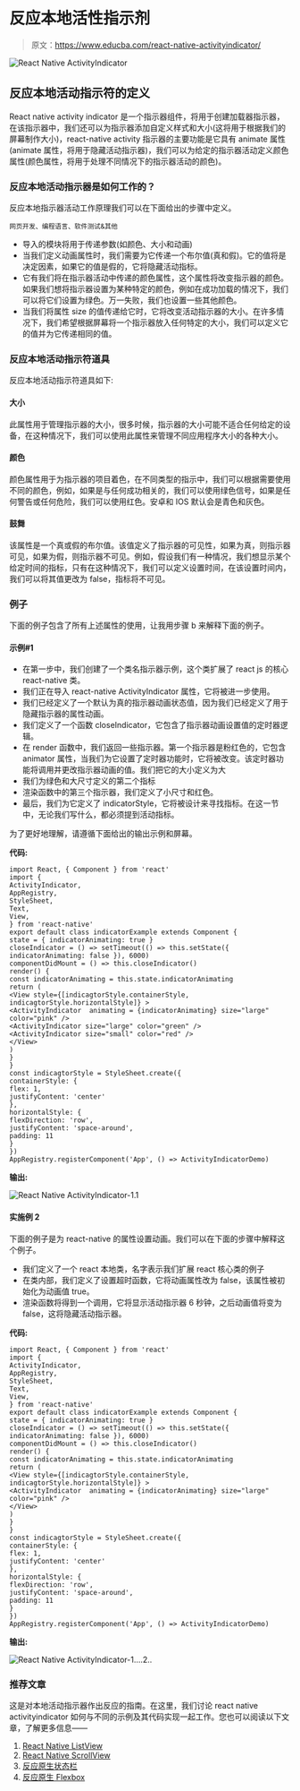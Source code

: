 # 反应本地活性指示剂

> 原文：<https://www.educba.com/react-native-activityindicator/>

![React Native ActivityIndicator](img/9696d089990e395f3f800d548635a503.png)



## 反应本地活动指示符的定义

React native activity indicator 是一个指示器组件，将用于创建加载器指示器，在该指示器中，我们还可以为指示器添加自定义样式和大小(这将用于根据我们的屏幕制作大小)，react-native activity 指示器的主要功能是它具有 animate 属性(animate 属性，将用于隐藏活动指示器)，我们可以为给定的指示器活动定义颜色属性(颜色属性，将用于处理不同情况下的指示器活动的颜色)。

### 反应本地活动指示器是如何工作的？

反应本地指示器活动工作原理我们可以在下面给出的步骤中定义。

<small>网页开发、编程语言、软件测试&其他</small>

*   导入的模块将用于传递参数(如颜色、大小和动画)
*   当我们定义动画属性时，我们需要为它传递一个布尔值(真和假)。它的值将是决定因素，如果它的值是假的，它将隐藏活动指标。
*   它有我们将在指示器活动中传递的颜色属性，这个属性将改变指示器的颜色。如果我们想将指示器设置为某种特定的颜色，例如在成功加载的情况下，我们可以将它们设置为绿色。万一失败，我们也设置一些其他颜色。
*   当我们将属性 size 的值传递给它时，它将改变活动指示器的大小。在许多情况下，我们希望根据屏幕将一个指示器放入任何特定的大小，我们可以定义它的值并为它传递相同的值。

### 反应本地活动指示符道具

反应本地活动指示符道具如下:

#### 大小

此属性用于管理指示器的大小，很多时候，指示器的大小可能不适合任何给定的设备，在这种情况下，我们可以使用此属性来管理不同应用程序大小的各种大小。

#### 颜色

颜色属性用于为指示器的项目着色，在不同类型的指示中，我们可以根据需要使用不同的颜色，例如，如果是与任何成功相关的，我们可以使用绿色信号，如果是任何警告或任何危险，我们可以使用红色。安卓和 IOS 默认会是青色和灰色。

#### 鼓舞

该属性是一个真或假的布尔值。该值定义了指示器的可见性，如果为真，则指示器可见，如果为假，则指示器不可见。例如，假设我们有一种情况，我们想显示某个给定时间的指标，只有在这种情况下，我们可以定义设置时间，在该设置时间内，我们可以将其值更改为 false，指标将不可见。

### 例子

下面的例子包含了所有上述属性的使用，让我用步骤 b 来解释下面的例子。

#### 示例#1

*   在第一步中，我们创建了一个类名指示器示例，这个类扩展了 react js 的核心 react-native 类。
*   我们正在导入 react-native ActivityIndicator 属性，它将被进一步使用。
*   我们已经定义了一个默认为真的指示器动画状态值，因为我们已经定义了用于隐藏指示器的属性动画。
*   我们定义了一个函数 closeIndicator，它包含了指示器动画设置值的定时器逻辑。
*   在 render 函数中，我们返回一些指示器。第一个指示器是粉红色的，它包含 animator 属性，当我们为它设置了定时器功能时，它将被改变。该定时器功能将调用并更改指示器动画的值。我们把它的大小定义为大
*   我们为绿色和大尺寸定义的第二个指标
*   渲染函数中的第三个指示器，我们定义了小尺寸和红色。
*   最后，我们为它定义了 indicatorStyle，它将被设计来寻找指标。在这一节中，无论我们写什么，都必须提到活动指标。

为了更好地理解，请遵循下面给出的输出示例和屏幕。

**代码:**

```
import React, { Component } from 'react'
import {
ActivityIndicator,
AppRegistry,
StyleSheet,
Text,
View,
} from 'react-native'
export default class indicatorExample extends Component {
state = { indicatorAnimating: true }
closeIndicator = () => setTimeout(() => this.setState({
indicatorAnimating: false }), 6000)
componentDidMount = () => this.closeIndicator()
render() {
const indicatorAnimating = this.state.indicatorAnimating
return (
<View style={[indicagtorStyle.containerStyle, indicagtorStyle.horizontalStyle]} >
<ActivityIndicator  animating = {indicatorAnimating} size="large" color="pink" />
<ActivityIndicator size="large" color="green" />
<ActivityIndicator size="small" color="red" />
</View>
)
}
}
const indicagtorStyle = StyleSheet.create({
containerStyle: {
flex: 1,
justifyContent: 'center'
},
horizontalStyle: {
flexDirection: 'row',
justifyContent: 'space-around',
padding: 11
}
})
AppRegistry.registerComponent('App', () => ActivityIndicatorDemo)
```

**输出:**

![React Native ActivityIndicator-1.1](img/f2de2d8ab51c302ffe3bb233f144e756.png)



#### 实施例 2

下面的例子是为 react-native 的属性设置动画。我们可以在下面的步骤中解释这个例子。

*   我们定义了一个 react 本地类，名字表示我们扩展 react 核心类的例子
*   在类内部，我们定义了设置超时函数，它将动画属性改为 false，该属性被初始化为动画值 true。
*   渲染函数将得到一个调用，它将显示活动指示器 6 秒钟，之后动画值将变为 false，这将隐藏活动指示器。

**代码:**

```
import React, { Component } from 'react'
import {
ActivityIndicator,
AppRegistry,
StyleSheet,
Text,
View,
} from 'react-native'
export default class indicatorExample extends Component {
state = { indicatorAnimating: true }
closeIndicator = () => setTimeout(() => this.setState({
indicatorAnimating: false }), 6000)
componentDidMount = () => this.closeIndicator()
render() {
const indicatorAnimating = this.state.indicatorAnimating
return (
<View style={[indicagtorStyle.containerStyle, indicagtorStyle.horizontalStyle]} >
<ActivityIndicator  animating = {indicatorAnimating} size="large" color="pink" />
</View>
)
}
}
const indicagtorStyle = StyleSheet.create({
containerStyle: {
flex: 1,
justifyContent: 'center'
},
horizontalStyle: {
flexDirection: 'row',
justifyContent: 'space-around',
padding: 11
}
})
AppRegistry.registerComponent('App', () => ActivityIndicatorDemo)
```

**输出:**

![React Native ActivityIndicator-1....2..](img/eeb4a447cb409e3cddba5cadfee53b92.png)



### 推荐文章

这是对本地活动指示器作出反应的指南。在这里，我们讨论 react native activityindicator 如何与不同的示例及其代码实现一起工作。您也可以阅读以下文章，了解更多信息——

1.  [React Native ListView](https://www.educba.com/react-native-listview/)
2.  [React Native ScrollView](https://www.educba.com/react-native-scrollview/)
3.  [反应原生状态栏](https://www.educba.com/react-native-statusbar/)
4.  [反应原生 Flexbox](https://www.educba.com/react-native-flexbox/)





